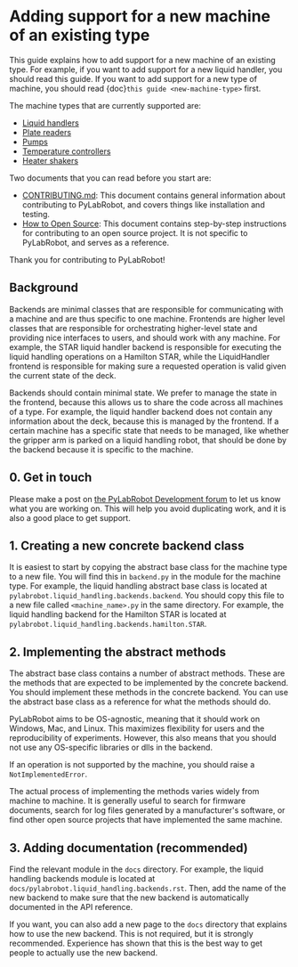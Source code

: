 # Adding support for a new machine of an existing type

This guide explains how to add support for a new machine of an existing type. For example, if you want to add support for a new liquid handler, you should read this guide. If you want to add support for a new type of machine, you should read {doc}`this guide <new-machine-type>` first.

The machine types that are currently supported are:

- [Liquid handlers](/user_guide/00_liquid-handling/hamilton-star/basic)
- [Plate readers](/user_guide/02_analytical/plate-reading/plate-reading)
- [Pumps](/user_guide/00_liquid-handling/pumps/_pumps)
- [Temperature controllers](/user_guide/01_material-handling/temperature)
- [Heater shakers](/user_guide/01_material-handling/heating_shaking/heating_shaking)

Two documents that you can read before you start are:

- [CONTRIBUTING.md](https://github.com/PyLabRobot/pylabrobot/blob/main/CONTRIBUTING.md): This document contains general information about contributing to PyLabRobot, and covers things like installation and testing.
- [How to Open Source](https://docs.pylabrobot.org/how-to-open-source.html): This document contains step-by-step instructions for contributing to an open source project. It is not specific to PyLabRobot, and serves as a reference.

Thank you for contributing to PyLabRobot!

## Background

Backends are minimal classes that are responsible for communicating with a machine and are thus specific to one machine. Frontends are higher level classes that are responsible for orchestrating higher-level state and providing nice interfaces to users, and should work with any machine. For example, the STAR liquid handler backend is responsible for executing the liquid handling operations on a Hamilton STAR, while the LiquidHandler frontend is responsible for making sure a requested operation is valid given the current state of the deck.

Backends should contain minimal state. We prefer to manage the state in the frontend, because this allows us to share the code across all machines of a type. For example, the liquid handler backend does not contain any information about the deck, because this is managed by the frontend. If a certain machine has a specific state that needs to be managed, like whether the gripper arm is parked on a liquid handling robot, that should be done by the backend because it is specific to the machine.

## 0. Get in touch

Please make a post on [the PyLabRobot Development forum](https://discuss.pylabrobot.org) to let us know what you are working on. This will help you avoid duplicating work, and it is also a good place to get support.

## 1. Creating a new concrete backend class

It is easiest to start by copying the abstract base class for the machine type to a new file. You will find this in `backend.py` in the module for the machine type. For example, the liquid handling abstract base class is located at `pylabrobot.liquid_handling.backends.backend`. You should copy this file to a new file called `<machine_name>.py` in the same directory. For example, the liquid handling backend for the Hamilton STAR is located at `pylabrobot.liquid_handling.backends.hamilton.STAR`.

## 2. Implementing the abstract methods

The abstract base class contains a number of abstract methods. These are the methods that are expected to be implemented by the concrete backend. You should implement these methods in the concrete backend. You can use the abstract base class as a reference for what the methods should do.

PyLabRobot aims to be OS-agnostic, meaning that it should work on Windows, Mac, and Linux. This maximizes flexibility for users and the reproducibility of experiments. However, this also means that you should not use any OS-specific libraries or dlls in the backend.

If an operation is not supported by the machine, you should raise a `NotImplementedError`.

The actual process of implementing the methods varies widely from machine to machine. It is generally useful to search for firmware documents, search for log files generated by a manufacturer's software, or find other open source projects that have implemented the same machine.

## 3. Adding documentation (recommended)

Find the relevant module in the `docs` directory. For example, the liquid handling backends module is located at `docs/pylabrobot.liquid_handling.backends.rst`. Then, add the name of the new backend to make sure that the new backend is automatically documented in the API reference.

If you want, you can also add a new page to the `docs` directory that explains how to use the new backend. This is not required, but it is strongly recommended. Experience has shown that this is the best way to get people to actually use the new backend.

